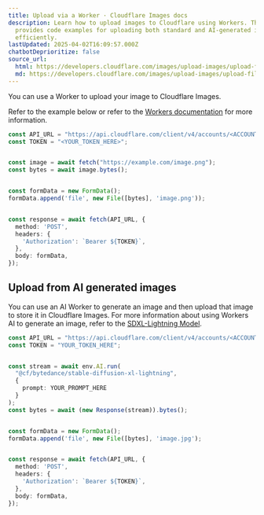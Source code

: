 ```yaml
---
title: Upload via a Worker · Cloudflare Images docs
description: Learn how to upload images to Cloudflare using Workers. This guide
  provides code examples for uploading both standard and AI-generated images
  efficiently.
lastUpdated: 2025-04-02T16:09:57.000Z
chatbotDeprioritize: false
source_url:
  html: https://developers.cloudflare.com/images/upload-images/upload-file-worker/
  md: https://developers.cloudflare.com/images/upload-images/upload-file-worker/index.md
---
```


You can use a Worker to upload your image to Cloudflare Images.

Refer to the example below or refer to the [Workers documentation](https://developers.cloudflare.com/workers/) for more information.

```ts
const API_URL = "https://api.cloudflare.com/client/v4/accounts/<ACCOUNT_ID>/images/v1";
const TOKEN = "<YOUR_TOKEN_HERE>";


const image = await fetch("https://example.com/image.png");
const bytes = await image.bytes();


const formData = new FormData();
formData.append('file', new File([bytes], 'image.png'));


const response = await fetch(API_URL, {
  method: 'POST',
  headers: {
    'Authorization': `Bearer ${TOKEN}`,
  },
  body: formData,
});
```

## Upload from AI generated images

You can use an AI Worker to generate an image and then upload that image to store it in Cloudflare Images. For more information about using Workers AI to generate an image, refer to the [SDXL-Lightning Model](https://developers.cloudflare.com/workers-ai/models/stable-diffusion-xl-lightning).

```ts
const API_URL = "https://api.cloudflare.com/client/v4/accounts/<ACCOUNT_ID>/images/v1";
const TOKEN = "YOUR_TOKEN_HERE";


const stream = await env.AI.run(
  "@cf/bytedance/stable-diffusion-xl-lightning",
  {
    prompt: YOUR_PROMPT_HERE
  }
);
const bytes = await (new Response(stream)).bytes();


const formData = new FormData();
formData.append('file', new File([bytes], 'image.jpg');


const response = await fetch(API_URL, {
  method: 'POST',
  headers: {
    'Authorization': `Bearer ${TOKEN}`,
  },
  body: formData,
});
```
